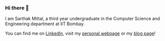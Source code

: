 ### Hi there 👋

I am Sarthak Mittal, a third year undergraduate in the Computer Science and Engineering department at IIT Bombay.

You can find me on [LinkedIn](https://www.linkedin.com/in/sarthakmittal0902), visit my [personal webpage](https://sarthakmittal92.github.io) or my [blog page](https://sdgr8blog.github.io)!


<!--
**sarthakmittal92/sarthakmittal92** is a ✨ _special_ ✨ repository because its `README.md` (this file) appears on your GitHub profile.

Here are some ideas to get you started:

- 🔭 I’m currently working on ...
- 🌱 I’m currently learning ...
- 👯 I’m looking to collaborate on ...
- 🤔 I’m looking for help with ...
- 💬 Ask me about ...
- 📫 How to reach me: ...
- 😄 Pronouns: ...
- ⚡ Fun fact: ...
-->
